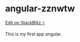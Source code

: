 # angular-zznwtw

[Edit on StackBlitz ⚡️](https://stackblitz.com/edit/angular-zznwtw)

This is my first app angular.
